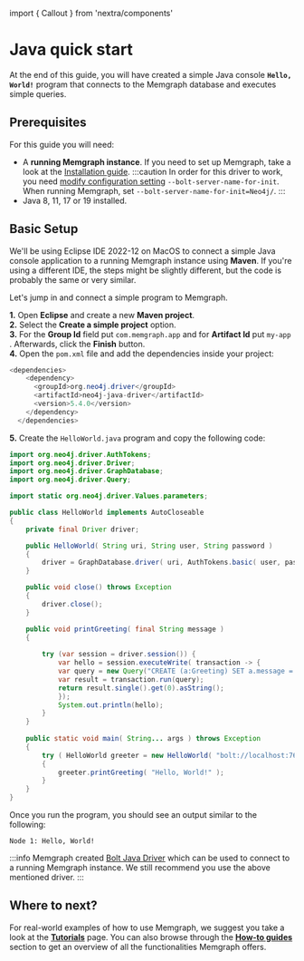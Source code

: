 import { Callout } from 'nextra/components'

# Java quick start

At the end of this guide, you will have created a simple Java console **`Hello,
World!`** program that connects to the Memgraph database and executes simple
queries.

## Prerequisites

For this guide you will need:

- A **running Memgraph instance**. If you need to set up Memgraph, take a look
  at the [Installation guide](/installation/overview.mdx).
  :::caution
    In order for this driver to work, you need [modify configuration
    setting](/docs/memgraph/how-to-guides/config-logs)
    `--bolt-server-name-for-init`. When running Memgraph, set
    `--bolt-server-name-for-init=Neo4j/`.
  :::
- Java 8, 11, 17 or 19 installed.

## Basic Setup

We'll be using Eclipse IDE 2022-12 on MacOS to connect a simple Java
console application to a running Memgraph instance using **Maven**. If you're
using a different IDE, the steps might be slightly different, but the code is
probably the same or very similar.<br />

Let's jump in and connect a simple program to Memgraph.

**1.** Open **Eclipse** and create a new **Maven project**.<br /> **2.** Select
the **Create a simple project** option.<br /> **3.** For the **Group Id** field
put `com.memgraph.app` and for **Artifact Id** put `my-app` . Afterwards, click
the **Finish** button.<br /> **4.** Open the `pom.xml` file and add the
dependencies inside your project:

```java
<dependencies>
	<dependency>
	  <groupId>org.neo4j.driver</groupId>
	  <artifactId>neo4j-java-driver</artifactId>
	  <version>5.4.0</version>
	</dependency>
  </dependencies>
```

**5.** Create the `HelloWorld.java` program and copy the following code:

```java
import org.neo4j.driver.AuthTokens;
import org.neo4j.driver.Driver;
import org.neo4j.driver.GraphDatabase;
import org.neo4j.driver.Query;

import static org.neo4j.driver.Values.parameters;

public class HelloWorld implements AutoCloseable
{
    private final Driver driver;

    public HelloWorld( String uri, String user, String password )
    {
        driver = GraphDatabase.driver( uri, AuthTokens.basic( user, password ) );
    }

    public void close() throws Exception
    {
        driver.close();
    }

    public void printGreeting( final String message )
    {
    	
    	try (var session = driver.session()) {
    		var hello = session.executeWrite( transaction -> {
    		var query = new Query("CREATE (a:Greeting) SET a.message = $message RETURN 'Node ' + id(a) + ': ' + a.message", parameters("message", message));
    		var result = transaction.run(query);
    		return result.single().get(0).asString();
    		});
    		System.out.println(hello);
    	}
    }
    
    public static void main( String... args ) throws Exception
    {
        try ( HelloWorld greeter = new HelloWorld( "bolt://localhost:7687", "", "" ) )
        {
            greeter.printGreeting( "Hello, World!" );
        }
    }
}
```

Once you run the program, you should see an output similar to the following:

```
Node 1: Hello, World!
```

:::info
Memgraph created [Bolt Java Driver](https://github.com/memgraph/bolt-java-driver) which can be used to connect to a running Memgraph instance. We still recommend you use the above mentioned driver.
:::

## Where to next?

For real-world examples of how to use Memgraph, we suggest you take a look at
the **[Tutorials](/tutorials/overview.md)** page. You can also browse through
the **[How-to guides](/how-to-guides/overview.md)** section to get an overview
of all the functionalities Memgraph offers.
